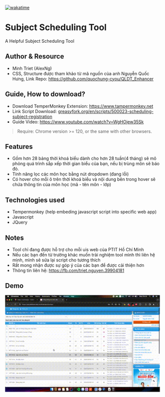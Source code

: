 <a href="https://wakatime.com/badge/user/018c1be4-f54c-4a1b-9251-889508522a9a/project/134a140b-189c-40ad-a07c-e6d0c05efb40"><img src="https://wakatime.com/badge/user/018c1be4-f54c-4a1b-9251-889508522a9a/project/134a140b-189c-40ad-a07c-e6d0c05efb40.svg" alt="wakatime"></a>

# Subject Scheduling Tool
A Helpful Subject Scheduling Tool

## Author & Resource 
* Minh Triet (AlexNg)
* CSS, Structure được tham khảo từ mã nguồn của anh Nguyễn Quốc Hưng, Link Repo: https://github.com/quochung-cyou/QLDT_Enhancer

## Guide, How to download? 
* Download TemperMonkey Extension: https://www.tampermonkey.net
* Link Script Download: [greasyfork.org/en/scripts/500023-scheduling-subject-registration](https://greasyfork.org/en/scripts/500023-scheduling-subject-registration)
* Guide Video: https://www.youtube.com/watch?v=WgHOjew35Sk
> Require: Chrome version >= 120, or the same with other browsers. 

## Features 
* Gồm hơn 28 bảng thời khoá biểu dành cho hơn 28 tuần(4 tháng) sẽ mô phỏng quá trình sắp xếp thời gian biểu của bạn, nếu bị trùng môn sẽ báo đỏ.
* Tính năng lọc các môn học bằng nút dropdown (đang lỗi)
* Có hover cho mỗi ô trên thời khoá biểu và nội dung bên trong hover sẽ chứa thông tin của môn học (mã - tên môn - lớp)

## Technologies used
* Tempermonkey (help embeding javascript script into specific web app) 
* Javascript
* JQuery
  
## Notes
* Tool chỉ đang được hỗ trợ cho mỗi uis web của PTIT Hồ Chí Minh
* Nếu các bạn đến từ trường khác muốn trải nghiệm tool mình thì liên hệ mình, mình sẽ sửa lại script cho tương thích
* Rất mong nhận được sự góp ý của các bạn để được cải thiện hơn
* Thông tin liên hệ: https://fb.com/triet.nguyen.39904181

## Demo 
<img src="https://github.com/MinhTriet0612/Scheduling-Subject-Registration/blob/main/demo.gif" width="1000" />
